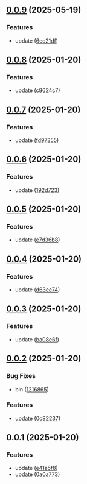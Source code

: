 ## [0.0.9](https://github.com/qq15725/yrkit/compare/v0.0.8...v0.0.9) (2025-05-19)


### Features

* update ([6ec21df](https://github.com/qq15725/yrkit/commit/6ec21dfe2ffc9b08e2fac3ef2d8d49174b3c86d3))



## [0.0.8](https://github.com/qq15725/yrkit/compare/v0.0.7...v0.0.8) (2025-01-20)


### Features

* update ([c8624c7](https://github.com/qq15725/yrkit/commit/c8624c703478022d3965698611abee514def5193))



## [0.0.7](https://github.com/qq15725/yrkit/compare/v0.0.6...v0.0.7) (2025-01-20)


### Features

* update ([fd97355](https://github.com/qq15725/yrkit/commit/fd97355e46a77e7f989f9ed347ba08e69e2bc237))



## [0.0.6](https://github.com/qq15725/yrkit/compare/v0.0.5...v0.0.6) (2025-01-20)


### Features

* update ([192d723](https://github.com/qq15725/yrkit/commit/192d7239568775e30d9cbff41badfa56d82842ca))



## [0.0.5](https://github.com/qq15725/yrkit/compare/v0.0.4...v0.0.5) (2025-01-20)


### Features

* update ([e7d36b8](https://github.com/qq15725/yrkit/commit/e7d36b81a63b49bc0fac0f3232434c5977ff9498))



## [0.0.4](https://github.com/qq15725/yrkit/compare/v0.0.3...v0.0.4) (2025-01-20)


### Features

* update ([d63ec74](https://github.com/qq15725/yrkit/commit/d63ec74e49ee691f2d8d16bd4aa3616acfa34b97))



## [0.0.3](https://github.com/qq15725/yrkit/compare/v0.0.2...v0.0.3) (2025-01-20)


### Features

* update ([ba08e6f](https://github.com/qq15725/yrkit/commit/ba08e6f7a107f6f12ecfe2d39577eced31a97819))



## [0.0.2](https://github.com/qq15725/yrkit/compare/v0.0.1...v0.0.2) (2025-01-20)


### Bug Fixes

* bin ([1216865](https://github.com/qq15725/yrkit/commit/12168653e7ce05f4a082c58ddda302824e91649d))


### Features

* update ([0c82237](https://github.com/qq15725/yrkit/commit/0c82237c465d9cfbecf8dedf7961a20943443b80))



## 0.0.1 (2025-01-20)


### Features

* update ([e41a5f8](https://github.com/qq15725/yrkit/commit/e41a5f8fe932bdab36cceaebf7faf60ed34dd4e5))
* update ([0a0a773](https://github.com/qq15725/yrkit/commit/0a0a773fc148b2bd6dc420887e4ed80455c16f3d))



